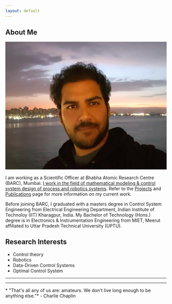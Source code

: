 ```yaml
---
layout: default
---
```


## About Me

<img class="profile-picture" src="Puneet_dp.jpg">

I am working as a Scientific Officer at Bhabha Atomic Research Centre (BARC), Mumbai. <ins> I work in the field of mathematical modeling & control system design of process and robotics systems</ins>. Refer to the [Projects](https://puneet-panwar.github.io/projects) and [Publications](https://puneet-panwar.github.io/publication) page for more information on my current work.

Before joining BARC, I graduated with a masters degree in Control System Engineering from Electrical Engineering Department, Indian Institute of Technoloy (IIT) Kharagpur, India. My Bachelor of Technology (Hons.) degree is in Electronics & Instrumentation Engineering from MIET, Meerut affiliated to Uttar Pradesh Technical University (UPTU).

## Research Interests

* Control theory
* Robotics
* Data-Driven Control Systems
* Optimal Control System

---
<hr>
* "That's all any of us are: amateurs. We don't live long enough to be anything else."* - Charlie Chaplin
